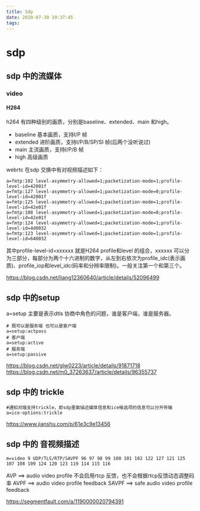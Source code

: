 ```yaml
---
title: Sdp
date: 2020-07-30 19:37:45
tags:
---
```


# sdp

## sdp 中的流媒体

### video

#### H264

h264 有四种级别的画质，分别是baseline、extended、main 和high。
* baseline 基本画质，支持I/P 帧
* extended 进阶画质，支持I/P/B/SP/SI 帧(后两个没听说过) 
* main     主流画质，支持I/P/B 帧
* high     高级画质

webrtc 在sdp 交换中有对视频描述如下：
```shell
a=fmtp:102 level-asymmetry-allowed=1;packetization-mode=1;profile-level-id=42001f
a=fmtp:127 level-asymmetry-allowed=1;packetization-mode=0;profile-level-id=42001f
a=fmtp:125 level-asymmetry-allowed=1;packetization-mode=1;profile-level-id=42e01f
a=fmtp:108 level-asymmetry-allowed=1;packetization-mode=0;profile-level-id=42e01f
a=fmtp:124 level-asymmetry-allowed=1;packetization-mode=1;profile-level-id=4d0032
a=fmtp:123 level-asymmetry-allowed=1;packetization-mode=1;profile-level-id=640032
```
其中profile-level-id=xxxxxx 就是H264 profile和level 的组合，xxxxxx 可以分为三部分，每部分为两个十六进制的数字，从左到右依次为profile_idc(表示画质)、profile_iop和level_idc(码率和分辨率限制)。一般关注第一个和第三个。

https://blog.csdn.net/liang12360640/article/details/52096499
## sdp 中的setup 

a=setup 主要是表示dtls 协商中角色的问题，谁是客户端，谁是服务器。

```shell
# 既可以是服务端 也可以是客户端
a=setup:actpass
# 客户端
a=setup:active
# 服务端
a=setup:passive
```

https://blog.csdn.net/glw0223/article/details/91871718
https://blog.csdn.net/m0_37263637/article/details/96355737

## sdp 中的 trickle

```shell
#通知对端支持trickle，即sdp里面描述媒体信息和ice候选项的信息可以分开传输
a=ice-options:trickle
```

https://www.jianshu.com/p/61e3c9e13456

## sdp 中的 音视频描述
```shell
m=video 9 UDP/TLS/RTP/SAVPF 96 97 98 99 100 101 102 122 127 121 125 107 108 109 124 120 123 119 114 115 116
```

AVP     ==> audio video profile 不会启用rtcp 反馈，也不会根据rtcp反馈动态调整码率
AVPF    ==> audio video profile feedback 
SAVPF   ==> safe audio video profile feedback

https://segmentfault.com/a/1190000020794391
